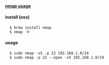 #### [nmap usage](https://www.digitalocean.com/community/tutorials/how-to-use-nmap-to-scan-for-open-ports-on-your-vps)

#### install (osx)
```
  $ brew install nmap
  $ nmap -V
```

#### usage
```
  $ sudo nmap -sS -p 22 192.168.1.0/24
  $ sudo nmap -p 22 --open -sV 192.168.1.0/24
```  